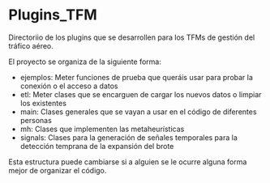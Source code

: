 # Plugins_TFM
Directoriio de los plugins que se desarrollen para los TFMs de gestión del tráfico aéreo.

El proyecto se organiza de la siguiente forma:

- ejemplos: Meter funciones de prueba que queráis usar para probar la conexión o el acceso a datos
- etl: Meter clases que se encarguen de cargar los nuevos datos o limpiar los existentes
- main: Clases generales que se vayan a usar en el código de diferentes personas
- mh: Clases que implementen las metaheurísticas
- signals: Clases para la generación de señales temporales para la detección temprana de la expansión del brote 

Esta estructura puede cambiarse si a alguien se le ocurre alguna forma mejor de organizar el código.
